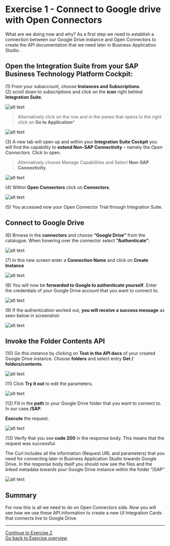 # Exercise 1 - Connect to Google drive with Open Connectors

What are we doing now and why?  As a first step we need to establish a connection between our Google Drive instance and Open Connectors to create the API documentation that we need later in Business Application Studio.  



## Open the Integration Suite from your SAP Business Technology Platform Cockpit:

(1) From your subaccount, choose **Instances and Subscriptions**.      
(2) scroll down to subscriptions and click on the **icon** right behind **Integration Suite**.   


![alt text](./OpenIntegrationSuite.png "OpenIntegrationSuite")   


> Alternatively click on the row and in the panes that opens to the right click on **Go to Application***   

![alt text](./OpenIntegrationSuiteAlt.png "OpenIntegrationSuiteAlt")


(3) A new tab will open up and within your **Integration Suite Cockpit** you will find the capability to **extend Non-SAP Connectivity** – namely the _Open Connectors_. Click to open.

> Alternatively choose Manage Capabilities and Select **Non-SAP Connectivity**.

![alt text](./OpenNonSAPIntegration.png "OpenNonSAPIntegration")

(4) Within **Open Connectors** click on **Connectors**.

![alt text](./Connectors.png "Connectors")

(5) You accessed now your Open Connector Trial through Integration Suite.



## Connect to Google Drive

(6) Browse in the **connectors** and choose **“Google Drive”** from the catalogue. When hovering over the connector select **“Authenticate”**:

![alt text](./GoogleDrive.png "GoogleDrive")

(7) In this new screen enter a **Connection Name** and click on **Create Instance**

![alt text](./CreateInstance.png "CreateInstance")


(8) You will now be **forwarded to Google to authenticate yourself**. Enter the credentials of your Google Drive account that you want to connect to.

![alt text](./AuthenticateGoogle.png "AuthenticateGoogle")


(9) If the authentication worked out, **you will receive a success message** as seen below in screenshot:

![alt text](./SuccessFullConnection.png "SuccessFullConnection")



## Invoke the Folder Contents API

(10) Go this instance by clicking on **Test in the API docs** of your created Google Drive instance.
Choose **folders** and select entry **Get** **/ folders/contents**.

![alt text](./InvokeFolderContents.png "InvokeFolderContents")

(11) Click **Try it out** to edit the parameters.

![alt text](./TryOut.png "TryOut")

(12) Fill in the **path** to your Google Drive folder that you want to connect to. In our case **/SAP**.    

**Execute** the request.

![alt text](./Execute.png "Execute")


(13) Verify that you see **code 200** in the response body. This means that the request was successful.

The Curl includes all the information (Request URL and parameters) that you need for connecting later in Business Application Studio towards Google Drive. In the response body itself you should now see the files and the linked metadata towards your Google Drive instance within the folder “/SAP”

![alt text](./Response.png "Response")



## Summary
For now this is all we need to do on Open Connectors side. Now you will see how we use these API information to create a new UI Integration Cards that connects live to Google Drive.

---
[Continue to Exercise 2](/Exercises/Exercise2/readme.md)      
[Go back to Exercise overview](/readme.md)
